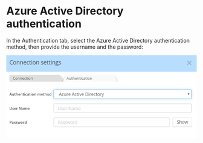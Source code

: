 # Azure Active Directory authentication

In the Authentication tab, select the Azure Active Directory authentication method, then provide the username and the password:

![Image](<lib/SQL%20Server%20-%20Azure%20AD%20authentication.png>)
